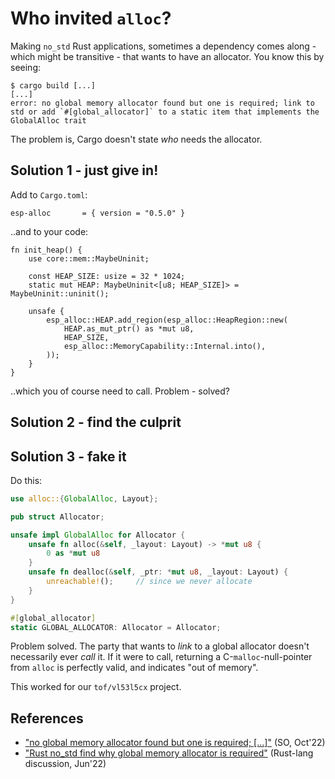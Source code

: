 # Who invited `alloc`?

Making `no_std` Rust applications, sometimes a dependency comes along - which might be transitive - that wants to have an allocator. You know this by seeing:

```
$ cargo build [...]
[...]
error: no global memory allocator found but one is required; link to std or add `#[global_allocator]` to a static item that implements the GlobalAlloc trait
```

The problem is, Cargo doesn't state *who* needs the allocator.

## Solution 1 - just give in!

Add to `Cargo.toml`:

```
esp-alloc       = { version = "0.5.0" }
```

..and to your code:

```
fn init_heap() {
    use core::mem::MaybeUninit;

    const HEAP_SIZE: usize = 32 * 1024;
    static mut HEAP: MaybeUninit<[u8; HEAP_SIZE]> = MaybeUninit::uninit();

    unsafe {
        esp_alloc::HEAP.add_region(esp_alloc::HeapRegion::new(
            HEAP.as_mut_ptr() as *mut u8,
            HEAP_SIZE,
            esp_alloc::MemoryCapability::Internal.into(),
        ));
    }
}
```

..which you of course need to call. Problem - solved?

## Solution 2 - find the culprit



## Solution 3 - fake it

Do this:

```rust
use alloc::{GlobalAlloc, Layout};

pub struct Allocator;

unsafe impl GlobalAlloc for Allocator {
    unsafe fn alloc(&self, _layout: Layout) -> *mut u8 {
        0 as *mut u8
    }
    unsafe fn dealloc(&self, _ptr: *mut u8, _layout: Layout) {
        unreachable!();     // since we never allocate
    }
}

#[global_allocator]
static GLOBAL_ALLOCATOR: Allocator = Allocator;
```

Problem solved. The party that wants to *link* to a global allocator doesn't necessarily ever *call* it. If it were to call, returning a C-`malloc`-null-pointer from `alloc` is perfectly valid, and indicates "out of memory".

This worked for our `tof/vl53l5cx` project.  


## References

- ["no global memory allocator found but one is required; [...]"](https://stackoverflow.com/questions/74012369/no-global-memory-allocator-found-but-one-is-required-link-to-std-or-add-glob) (SO, Oct'22)
- ["Rust no_std find why global memory allocator is required"](https://users.rust-lang.org/t/rust-no-std-find-why-global-memory-allocator-is-required/77679/2) (Rust-lang discussion, Jun'22)

